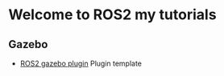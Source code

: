 # Welcome to ROS2 my tutorials 

## Gazebo
- [ROS2 gazebo plugin](gazebo_pkg/ros2_gazebo_plugin_101.md) Plugin template 


